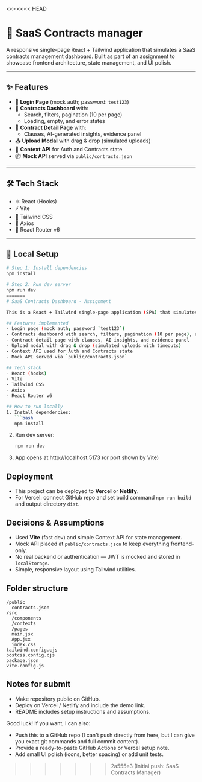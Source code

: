 <<<<<<< HEAD

# 🚀 SaaS Contracts manager

A responsive single-page React + Tailwind application that simulates a SaaS contracts management dashboard. Built as part of an assignment to showcase frontend architecture, state management, and UI polish.

---

## ✨ Features

- 🔐 **Login Page** (mock auth; password: `test123`)
- 📄 **Contracts Dashboard** with:
  - Search, filters, pagination (10 per page)
  - Loading, empty, and error states
- 📑 **Contract Detail Page** with:
  - Clauses, AI-generated insights, evidence panel
- 📤 **Upload Modal** with drag & drop (simulated uploads)
- 🧠 **Context API** for Auth and Contracts state
- 📦 **Mock API** served via `public/contracts.json`

---

## 🛠 Tech Stack

- ⚛️ React (Hooks)
- ⚡ Vite
- 🎨 Tailwind CSS
- 🔗 Axios
- 🧭 React Router v6

---

## 🧪 Local Setup

```bash
# Step 1: Install dependencies
npm install

# Step 2: Run dev server
npm run dev
=======
# SaaS Contracts Dashboard - Assignment

This is a React + Tailwind single-page application (SPA) that simulates a SaaS contracts management dashboard as per the assignment requirements.

## Features implemented
- Login page (mock auth; password `test123`)
- Contracts dashboard with search, filters, pagination (10 per page), and loading/empty/error states
- Contract detail page with clauses, AI insights, and evidence panel
- Upload modal with drag & drop (simulated uploads with timeouts)
- Context API used for Auth and Contracts state
- Mock API served via `public/contracts.json`

## Tech stack
- React (hooks)
- Vite
- Tailwind CSS
- Axios
- React Router v6

## How to run locally
1. Install dependencies:
   ```bash
   npm install
   ```
2. Run dev server:
   ```bash
   npm run dev
   ```
3. App opens at http://localhost:5173 (or port shown by Vite)

## Deployment
- This project can be deployed to **Vercel** or **Netlify**.
- For Vercel: connect GitHub repo and set build command `npm run build` and output directory `dist`.

## Decisions & Assumptions
- Used **Vite** (fast dev) and simple Context API for state management.
- Mock API placed at `public/contracts.json` to keep everything frontend-only.
- No real backend or authentication — JWT is mocked and stored in `localStorage`.
- Simple, responsive layout using Tailwind utilities.

## Folder structure
```
/public
  contracts.json
/src
  /components
  /contexts
  /pages
  main.jsx
  App.jsx
  index.css
tailwind.config.cjs
postcss.config.cjs
package.json
vite.config.js
```

## Notes for submit
- Make repository public on GitHub.
- Deploy on Vercel / Netlify and include the demo link.
- README includes setup instructions and assumptions.

Good luck! If you want, I can also:
- Push this to a GitHub repo (I can't push directly from here, but I can give you exact git commands and full commit content).
- Provide a ready-to-paste GitHub Actions or Vercel setup note.
- Add small UI polish (icons, better spacing) or add unit tests.
>>>>>>> 2a555e3 (Initial push: SaaS Contracts Manager)

